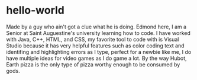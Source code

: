 # hello-world
Made by a guy who ain't got a clue what he is doing.
Edmond here, I am a Senior at Saint Auguestine's university learning how to code.
I have worked with Java, C++, HTML, and CSS, my favorite tool to code with is Visual Studio because
it has very helpful features such as color coding text and identifing and highlighting errors as I type, perfect for a newbie like me, I do have multiple ideas for video games as I do game a lot.
By the way Hubot, Earth pizza is the only type of pizza worthy enough to be consumed by gods.
